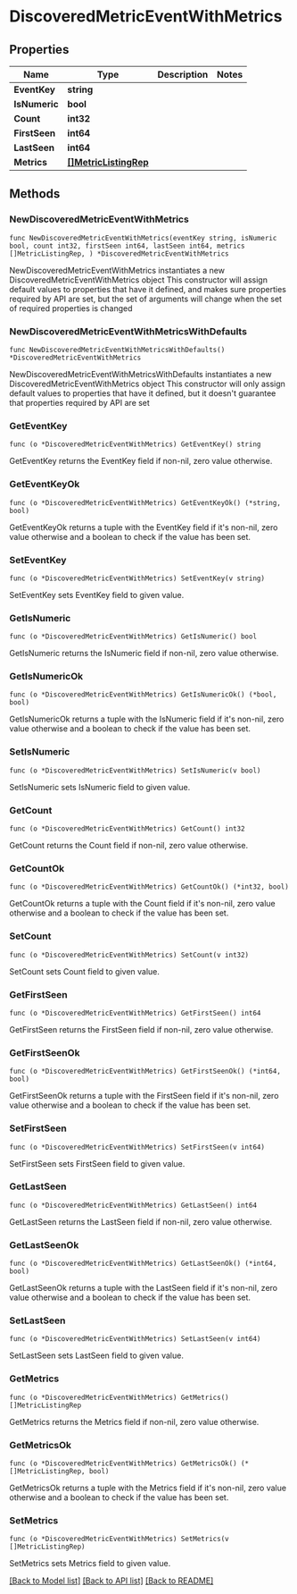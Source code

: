 # DiscoveredMetricEventWithMetrics

## Properties

Name | Type | Description | Notes
------------ | ------------- | ------------- | -------------
**EventKey** | **string** |  | 
**IsNumeric** | **bool** |  | 
**Count** | **int32** |  | 
**FirstSeen** | **int64** |  | 
**LastSeen** | **int64** |  | 
**Metrics** | [**[]MetricListingRep**](MetricListingRep.md) |  | 

## Methods

### NewDiscoveredMetricEventWithMetrics

`func NewDiscoveredMetricEventWithMetrics(eventKey string, isNumeric bool, count int32, firstSeen int64, lastSeen int64, metrics []MetricListingRep, ) *DiscoveredMetricEventWithMetrics`

NewDiscoveredMetricEventWithMetrics instantiates a new DiscoveredMetricEventWithMetrics object
This constructor will assign default values to properties that have it defined,
and makes sure properties required by API are set, but the set of arguments
will change when the set of required properties is changed

### NewDiscoveredMetricEventWithMetricsWithDefaults

`func NewDiscoveredMetricEventWithMetricsWithDefaults() *DiscoveredMetricEventWithMetrics`

NewDiscoveredMetricEventWithMetricsWithDefaults instantiates a new DiscoveredMetricEventWithMetrics object
This constructor will only assign default values to properties that have it defined,
but it doesn't guarantee that properties required by API are set

### GetEventKey

`func (o *DiscoveredMetricEventWithMetrics) GetEventKey() string`

GetEventKey returns the EventKey field if non-nil, zero value otherwise.

### GetEventKeyOk

`func (o *DiscoveredMetricEventWithMetrics) GetEventKeyOk() (*string, bool)`

GetEventKeyOk returns a tuple with the EventKey field if it's non-nil, zero value otherwise
and a boolean to check if the value has been set.

### SetEventKey

`func (o *DiscoveredMetricEventWithMetrics) SetEventKey(v string)`

SetEventKey sets EventKey field to given value.


### GetIsNumeric

`func (o *DiscoveredMetricEventWithMetrics) GetIsNumeric() bool`

GetIsNumeric returns the IsNumeric field if non-nil, zero value otherwise.

### GetIsNumericOk

`func (o *DiscoveredMetricEventWithMetrics) GetIsNumericOk() (*bool, bool)`

GetIsNumericOk returns a tuple with the IsNumeric field if it's non-nil, zero value otherwise
and a boolean to check if the value has been set.

### SetIsNumeric

`func (o *DiscoveredMetricEventWithMetrics) SetIsNumeric(v bool)`

SetIsNumeric sets IsNumeric field to given value.


### GetCount

`func (o *DiscoveredMetricEventWithMetrics) GetCount() int32`

GetCount returns the Count field if non-nil, zero value otherwise.

### GetCountOk

`func (o *DiscoveredMetricEventWithMetrics) GetCountOk() (*int32, bool)`

GetCountOk returns a tuple with the Count field if it's non-nil, zero value otherwise
and a boolean to check if the value has been set.

### SetCount

`func (o *DiscoveredMetricEventWithMetrics) SetCount(v int32)`

SetCount sets Count field to given value.


### GetFirstSeen

`func (o *DiscoveredMetricEventWithMetrics) GetFirstSeen() int64`

GetFirstSeen returns the FirstSeen field if non-nil, zero value otherwise.

### GetFirstSeenOk

`func (o *DiscoveredMetricEventWithMetrics) GetFirstSeenOk() (*int64, bool)`

GetFirstSeenOk returns a tuple with the FirstSeen field if it's non-nil, zero value otherwise
and a boolean to check if the value has been set.

### SetFirstSeen

`func (o *DiscoveredMetricEventWithMetrics) SetFirstSeen(v int64)`

SetFirstSeen sets FirstSeen field to given value.


### GetLastSeen

`func (o *DiscoveredMetricEventWithMetrics) GetLastSeen() int64`

GetLastSeen returns the LastSeen field if non-nil, zero value otherwise.

### GetLastSeenOk

`func (o *DiscoveredMetricEventWithMetrics) GetLastSeenOk() (*int64, bool)`

GetLastSeenOk returns a tuple with the LastSeen field if it's non-nil, zero value otherwise
and a boolean to check if the value has been set.

### SetLastSeen

`func (o *DiscoveredMetricEventWithMetrics) SetLastSeen(v int64)`

SetLastSeen sets LastSeen field to given value.


### GetMetrics

`func (o *DiscoveredMetricEventWithMetrics) GetMetrics() []MetricListingRep`

GetMetrics returns the Metrics field if non-nil, zero value otherwise.

### GetMetricsOk

`func (o *DiscoveredMetricEventWithMetrics) GetMetricsOk() (*[]MetricListingRep, bool)`

GetMetricsOk returns a tuple with the Metrics field if it's non-nil, zero value otherwise
and a boolean to check if the value has been set.

### SetMetrics

`func (o *DiscoveredMetricEventWithMetrics) SetMetrics(v []MetricListingRep)`

SetMetrics sets Metrics field to given value.



[[Back to Model list]](../README.md#documentation-for-models) [[Back to API list]](../README.md#documentation-for-api-endpoints) [[Back to README]](../README.md)


